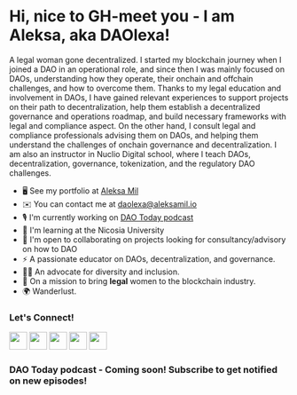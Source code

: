 Hi, nice to GH-meet you - I am Aleksa, aka DAOlexa!
===============================================================================================================================

A legal woman gone decentralized. 
I started my blockchain journey when I joined a DAO in an operational role, and since then I was mainly focused on DAOs, understanding how they operate, their onchain and offchain challenges, and how to overcome them. 
Thanks to my legal education and involvement in DAOs, I have gained relevant experiences to support projects on their path to decentralization, help them establish a decentralized governance and operations roadmap, and build necessary frameworks with legal and compliance aspect. On the other hand, I consult legal and compliance professionals advising them on DAOs, and helping them understand the challenges of onchain governance and decentralization. 
I am also an instructor in Nuclio Digital school, where I teach DAOs, decentralization, governance, tokenization, and the regulatory DAO challenges.


* 🖥️  See my portfolio at [Aleksa Mil](http://aleksamil.io/)
* ✉️  You can contact me at [daolexa@aleksamil.io](mailto:daolexa@aleksamil.io)
* 🎙️  I'm currently working on [DAO Today podcast](http://daotoday.io/)
* 🧠  I'm learning at the Nicosia University
* 🤝  I'm open to collaborating on projects looking for consultancy/advisory on how to DAO
* ⚡  A passionate educator on DAOs, decentralization, and governance.
* 👩‍💻  An advocate for diversity and inclusion.
* 🎯  On a mission to bring **legal** women to the blockchain industry.
* 🌍  Wanderlust. 


### Let's Connect! 

<p align="left"> <a href="https://discord.com/users/daolexa#0101" target="_blank" rel="noreferrer"><img src="https://raw.githubusercontent.com/danielcranney/readme-generator/main/public/icons/socials/discord.svg" width="32" height="32" /></a> <a href="https://www.github.com/daolexa" target="_blank" rel="noreferrer"><img src="https://raw.githubusercontent.com/danielcranney/readme-generator/main/public/icons/socials/github.svg" width="32" height="32" /></a> <a href="http://www.instagram.com/dao__today" target="_blank" rel="noreferrer"><img src="https://raw.githubusercontent.com/danielcranney/readme-generator/main/public/icons/socials/instagram.svg" width="32" height="32" /></a> <a href="https://www.linkedin.com/in/aleksa-mil" target="_blank" rel="noreferrer"><img src="https://raw.githubusercontent.com/danielcranney/readme-generator/main/public/icons/socials/linkedin.svg" width="32" height="32" /></a> <a href="https://www.twitter.com/alexamil_" target="_blank" rel="noreferrer"><img src="https://raw.githubusercontent.com/danielcranney/readme-generator/main/public/icons/socials/twitter.svg" width="32" height="32" /></a></p>


### DAO Today podcast - Coming soon! Subscribe to get notified on new episodes! 

<p align="left"> <a href="https://youtube.com/@dao_today"
